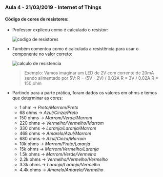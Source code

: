 ### Aula 4 - 21/03/2019 - Internet of Things

#### Código de cores de resistores:

- Professor explicou como é calculado o resistor:

    ![codigo de resistores](http://3.bp.blogspot.com/-aQat5vKmdqs/VQbqRVvdd8I/AAAAAAAAATE/JNvIZ4Mw0l4/s1600/codigo_de_cores_resistores.png)

- Também comentou como é calculada a resistência para usar o componente no valor correto:

    ![calculo de resistencia](https://1.bp.blogspot.com/-v-AjkP_C0Ms/VOfw2JrqP-I/AAAAAAAACkw/dN9tukoS7to/s1600/10373651_657546340998471_8642577972045171287_n.png)

    > Exemplo: Vamos imaginar um LED de 2V com corrente de 20mA sendo alimentado por 5V:
    R = (5V - 2V) / 0.02A
    R = 3V / 0.02A
    R = 150 ohm

- Partindo para a parte prática, foram dados os valores em ohms e temos que determinar as cores:
    -   1 ohm       -> _Preto/Marrom/Preto_
    -   68 ohms     -> _Azul/Cinza/Preto_
    -   150 ohms    -> _Marrom/Verde/Marrom_
    -   220 ohms    -> _Vermelho/Vermelho/Marrom_
    -   330 ohms    -> _Laranja/Laranja/Marrom_
    -   468 ohms    -> _Amarelo/Azul/Marrom_
    -   680 ohms    -> _Azul/Cinza/Marrom_
    -   10k ohms    -> _Marrom/Preto/Laranja_
    -   15k ohms    -> _Marrom/Vermelho/Laranja_
    -   1.5k ohms   -> _Marrom/Verde/Vermelho_
    -   2.2k ohms   -> _Vermelho/Vermelho/Vermelho_
    -   3.3k ohms   -> _Laranja/Laranja/Vermelho_
    -   4.4k ohms   -> _Amarelo/Amarelo/Vermelho_